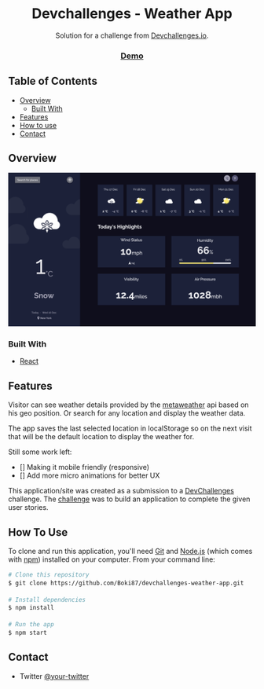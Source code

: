 <!-- Please update value in the {}  -->

<h1 align="center">Devchallenges - Weather App</h1>

<div align="center">
   Solution for a challenge from  <a href="http://devchallenges.io" target="_blank">Devchallenges.io</a>.
</div>

<div align="center">
  <h3>
    <a href="https://5fdd32f4c492340007aa65d3--elated-khorana-9b10bd.netlify.app/">
      Demo
    </a>
  </h3>
</div>

<!-- TABLE OF CONTENTS -->

## Table of Contents

- [Overview](#overview)
  - [Built With](#built-with)
- [Features](#features)
- [How to use](#how-to-use)
- [Contact](#contact)


<!-- OVERVIEW -->

## Overview

![screenshot](screenshots/screen1.png)



### Built With

<!-- This section should list any major frameworks that you built your project using. Here are a few examples.-->

- [React](https://reactjs.org/)

## Features

Visitor can see weather details provided by the [metaweather](https://thingproxy.freeboard.io/fetch/https://www.metaweather.com/api/) api based on his geo position. Or search for any location and display the weather data.

The app saves the last selected location in localStorage so on the next visit that will be the default location to display the weather for.

Still some work left:
- [] Making it mobile friendly (responsive)
- [] Add more micro animations for better UX



This application/site was created as a submission to a [DevChallenges](https://devchallenges.io/challenges) challenge. The [challenge](https://devchallenges.io/challenges/mM1UIenRhK808W8qmLWv) was to build an application to complete the given user stories.

## How To Use

<!-- Example: -->

To clone and run this application, you'll need [Git](https://git-scm.com) and [Node.js](https://nodejs.org/en/download/) (which comes with [npm](http://npmjs.com)) installed on your computer. From your command line:

```bash
# Clone this repository
$ git clone https://github.com/Boki87/devchallenges-weather-app.git

# Install dependencies
$ npm install

# Run the app
$ npm start
```

## Contact

- Twitter [@your-twitter](https://twitter.com/bojanperic87)
